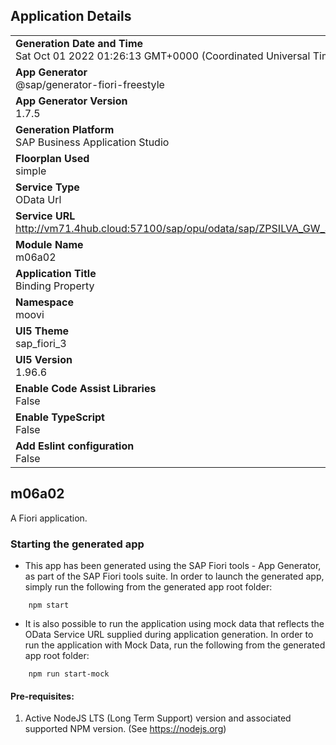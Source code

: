 ## Application Details
|               |
| ------------- |
|**Generation Date and Time**<br>Sat Oct 01 2022 01:26:13 GMT+0000 (Coordinated Universal Time)|
|**App Generator**<br>@sap/generator-fiori-freestyle|
|**App Generator Version**<br>1.7.5|
|**Generation Platform**<br>SAP Business Application Studio|
|**Floorplan Used**<br>simple|
|**Service Type**<br>OData Url|
|**Service URL**<br>http://vm71.4hub.cloud:57100/sap/opu/odata/sap/ZPSILVA_GW_SRV/
|**Module Name**<br>m06a02|
|**Application Title**<br>Binding Property|
|**Namespace**<br>moovi|
|**UI5 Theme**<br>sap_fiori_3|
|**UI5 Version**<br>1.96.6|
|**Enable Code Assist Libraries**<br>False|
|**Enable TypeScript**<br>False|
|**Add Eslint configuration**<br>False|

## m06a02

A Fiori application.

### Starting the generated app

-   This app has been generated using the SAP Fiori tools - App Generator, as part of the SAP Fiori tools suite.  In order to launch the generated app, simply run the following from the generated app root folder:

```
    npm start
```

- It is also possible to run the application using mock data that reflects the OData Service URL supplied during application generation.  In order to run the application with Mock Data, run the following from the generated app root folder:

```
    npm run start-mock
```

#### Pre-requisites:

1. Active NodeJS LTS (Long Term Support) version and associated supported NPM version.  (See https://nodejs.org)


